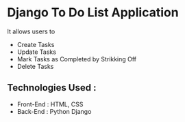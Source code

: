 # Django To Do List Application #

It allows users to 
* Create Tasks<br>
* Update Tasks<br>
* Mark Tasks as Completed by Strikking Off<br>
* Delete Tasks<br>

## Technologies Used : ##

* Front-End :  HTML, CSS<br>
* Back-End : Python Django<br>

<br>
<br>
